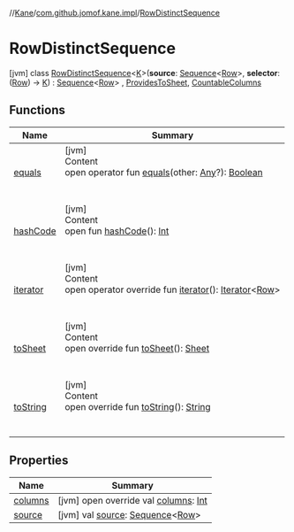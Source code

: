 //[Kane](../../index.md)/[com.github.jomof.kane.impl](../index.md)/[RowDistinctSequence](index.md)



# RowDistinctSequence  
 [jvm] class [RowDistinctSequence](index.md)<[K](index.md)>(**source**: [Sequence](https://kotlinlang.org/api/latest/jvm/stdlib/kotlin.sequences/-sequence/index.html)<[Row](../../com.github.jomof.kane.api/-row/index.md)>, **selector**: ([Row](../../com.github.jomof.kane.api/-row/index.md)) -> [K](index.md)) : [Sequence](https://kotlinlang.org/api/latest/jvm/stdlib/kotlin.sequences/-sequence/index.html)<[Row](../../com.github.jomof.kane.api/-row/index.md)> , [ProvidesToSheet](../../com.github.jomof.kane/-provides-to-sheet/index.md), [CountableColumns](../../com.github.jomof.kane/-countable-columns/index.md)   


## Functions  
  
|  Name|  Summary| 
|---|---|
| <a name="kotlin/Any/equals/#kotlin.Any?/PointingToDeclaration/"></a>[equals](../../com.github.jomof.kane.impl.visitor/-difference-visitor/index.md#%5Bkotlin%2FAny%2Fequals%2F%23kotlin.Any%3F%2FPointingToDeclaration%2F%5D%2FFunctions%2F-1776797766)| <a name="kotlin/Any/equals/#kotlin.Any?/PointingToDeclaration/"></a>[jvm]  <br>Content  <br>open operator fun [equals](../../com.github.jomof.kane.impl.visitor/-difference-visitor/index.md#%5Bkotlin%2FAny%2Fequals%2F%23kotlin.Any%3F%2FPointingToDeclaration%2F%5D%2FFunctions%2F-1776797766)(other: [Any](https://kotlinlang.org/api/latest/jvm/stdlib/kotlin/-any/index.html)?): [Boolean](https://kotlinlang.org/api/latest/jvm/stdlib/kotlin/-boolean/index.html)  <br><br><br>
| <a name="kotlin/Any/hashCode/#/PointingToDeclaration/"></a>[hashCode](../../com.github.jomof.kane.impl.visitor/-difference-visitor/index.md#%5Bkotlin%2FAny%2FhashCode%2F%23%2FPointingToDeclaration%2F%5D%2FFunctions%2F-1776797766)| <a name="kotlin/Any/hashCode/#/PointingToDeclaration/"></a>[jvm]  <br>Content  <br>open fun [hashCode](../../com.github.jomof.kane.impl.visitor/-difference-visitor/index.md#%5Bkotlin%2FAny%2FhashCode%2F%23%2FPointingToDeclaration%2F%5D%2FFunctions%2F-1776797766)(): [Int](https://kotlinlang.org/api/latest/jvm/stdlib/kotlin/-int/index.html)  <br><br><br>
| <a name="com.github.jomof.kane.impl/RowDistinctSequence/iterator/#/PointingToDeclaration/"></a>[iterator](iterator.md)| <a name="com.github.jomof.kane.impl/RowDistinctSequence/iterator/#/PointingToDeclaration/"></a>[jvm]  <br>Content  <br>open operator override fun [iterator](iterator.md)(): [Iterator](https://kotlinlang.org/api/latest/jvm/stdlib/kotlin.collections/-iterator/index.html)<[Row](../../com.github.jomof.kane.api/-row/index.md)>  <br><br><br>
| <a name="com.github.jomof.kane.impl/RowDistinctSequence/toSheet/#/PointingToDeclaration/"></a>[toSheet](to-sheet.md)| <a name="com.github.jomof.kane.impl/RowDistinctSequence/toSheet/#/PointingToDeclaration/"></a>[jvm]  <br>Content  <br>open override fun [toSheet](to-sheet.md)(): [Sheet](../../com.github.jomof.kane.impl.sheet/-sheet/index.md)  <br><br><br>
| <a name="com.github.jomof.kane.impl/RowDistinctSequence/toString/#/PointingToDeclaration/"></a>[toString](to-string.md)| <a name="com.github.jomof.kane.impl/RowDistinctSequence/toString/#/PointingToDeclaration/"></a>[jvm]  <br>Content  <br>open override fun [toString](to-string.md)(): [String](https://kotlinlang.org/api/latest/jvm/stdlib/kotlin/-string/index.html)  <br><br><br>


## Properties  
  
|  Name|  Summary| 
|---|---|
| <a name="com.github.jomof.kane.impl/RowDistinctSequence/columns/#/PointingToDeclaration/"></a>[columns](columns.md)| <a name="com.github.jomof.kane.impl/RowDistinctSequence/columns/#/PointingToDeclaration/"></a> [jvm] open override val [columns](columns.md): [Int](https://kotlinlang.org/api/latest/jvm/stdlib/kotlin/-int/index.html)   <br>
| <a name="com.github.jomof.kane.impl/RowDistinctSequence/source/#/PointingToDeclaration/"></a>[source](source.md)| <a name="com.github.jomof.kane.impl/RowDistinctSequence/source/#/PointingToDeclaration/"></a> [jvm] val [source](source.md): [Sequence](https://kotlinlang.org/api/latest/jvm/stdlib/kotlin.sequences/-sequence/index.html)<[Row](../../com.github.jomof.kane.api/-row/index.md)>   <br>

